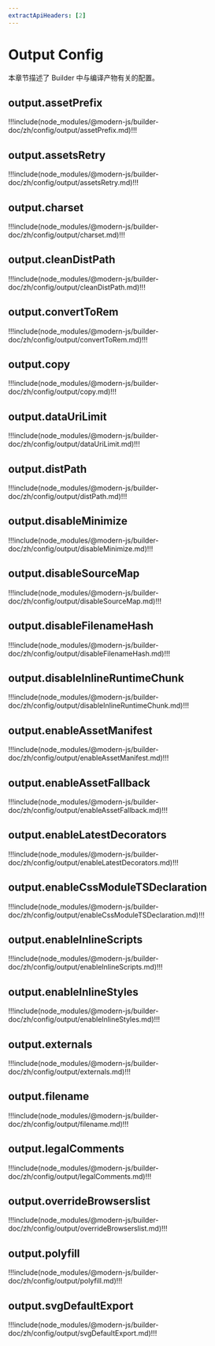 ```yaml
---
extractApiHeaders: [2]
---
```


# Output Config

本章节描述了 Builder 中与编译产物有关的配置。

## output.assetPrefix

!!!include(node_modules/@modern-js/builder-doc/zh/config/output/assetPrefix.md)!!!

## output.assetsRetry

!!!include(node_modules/@modern-js/builder-doc/zh/config/output/assetsRetry.md)!!!

## output.charset

!!!include(node_modules/@modern-js/builder-doc/zh/config/output/charset.md)!!!

## output.cleanDistPath

!!!include(node_modules/@modern-js/builder-doc/zh/config/output/cleanDistPath.md)!!!

## output.convertToRem

!!!include(node_modules/@modern-js/builder-doc/zh/config/output/convertToRem.md)!!!

## output.copy

!!!include(node_modules/@modern-js/builder-doc/zh/config/output/copy.md)!!!

## output.dataUriLimit

!!!include(node_modules/@modern-js/builder-doc/zh/config/output/dataUriLimit.md)!!!

## output.distPath

!!!include(node_modules/@modern-js/builder-doc/zh/config/output/distPath.md)!!!

## output.disableMinimize

!!!include(node_modules/@modern-js/builder-doc/zh/config/output/disableMinimize.md)!!!

## output.disableSourceMap

!!!include(node_modules/@modern-js/builder-doc/zh/config/output/disableSourceMap.md)!!!

## output.disableFilenameHash

!!!include(node_modules/@modern-js/builder-doc/zh/config/output/disableFilenameHash.md)!!!

## output.disableInlineRuntimeChunk

!!!include(node_modules/@modern-js/builder-doc/zh/config/output/disableInlineRuntimeChunk.md)!!!

## output.enableAssetManifest

!!!include(node_modules/@modern-js/builder-doc/zh/config/output/enableAssetManifest.md)!!!

## output.enableAssetFallback

!!!include(node_modules/@modern-js/builder-doc/zh/config/output/enableAssetFallback.md)!!!

## output.enableLatestDecorators

!!!include(node_modules/@modern-js/builder-doc/zh/config/output/enableLatestDecorators.md)!!!

## output.enableCssModuleTSDeclaration

!!!include(node_modules/@modern-js/builder-doc/zh/config/output/enableCssModuleTSDeclaration.md)!!!

## output.enableInlineScripts

!!!include(node_modules/@modern-js/builder-doc/zh/config/output/enableInlineScripts.md)!!!

## output.enableInlineStyles

!!!include(node_modules/@modern-js/builder-doc/zh/config/output/enableInlineStyles.md)!!!

## output.externals

!!!include(node_modules/@modern-js/builder-doc/zh/config/output/externals.md)!!!

## output.filename

!!!include(node_modules/@modern-js/builder-doc/zh/config/output/filename.md)!!!

## output.legalComments

!!!include(node_modules/@modern-js/builder-doc/zh/config/output/legalComments.md)!!!

## output.overrideBrowserslist

!!!include(node_modules/@modern-js/builder-doc/zh/config/output/overrideBrowserslist.md)!!!

## output.polyfill

!!!include(node_modules/@modern-js/builder-doc/zh/config/output/polyfill.md)!!!

## output.svgDefaultExport

!!!include(node_modules/@modern-js/builder-doc/zh/config/output/svgDefaultExport.md)!!!
